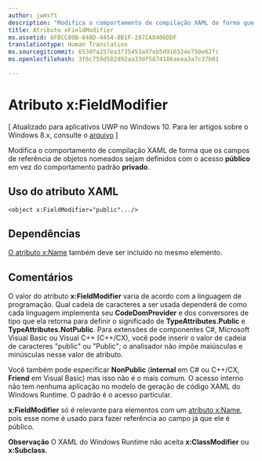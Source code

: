 ```yaml
---
author: jwmsft
description: "Modifica o comportamento de compilação XAML de forma que os campos de referência de objetos nomeados sejam definidos com o acesso público em vez do comportamento padrão privado."
title: Atributo xFieldModifier
ms.assetid: 6FBCC00B-848D-4454-8B1F-287CA8406DDF
translationtype: Human Translation
ms.sourcegitcommit: 6530fa257ea3735453a97eb5d916524e750e62fc
ms.openlocfilehash: 3f6c759d582d92aa33df5874186aeaa3a7c37b01

---
```


# Atributo x:FieldModifier

\[ Atualizado para aplicativos UWP no Windows 10. Para ler artigos sobre o Windows 8.x, consulte o [arquivo](http://go.microsoft.com/fwlink/p/?linkid=619132) \]

Modifica o comportamento de compilação XAML de forma que os campos de referência de objetos nomeados sejam definidos com o acesso **público** em vez do comportamento padrão **privado**.

## Uso do atributo XAML

``` syntax
<object x:FieldModifier="public".../>
```

## Dependências

[O atributo x:Name](x-name-attribute.md) também deve ser incluído no mesmo elemento.

## Comentários

O valor do atributo **x:FieldModifier** varia de acordo com a linguagem de programação. Qual cadeia de caracteres a ser usada dependerá de como cada linguagem implementa seu **CodeDomProvider** e dos conversores de tipo que ela retorna para definir o significado de **TypeAttributes.Public** e **TypeAttributes.NotPublic**. Para extensões de componentes C#, Microsoft Visual Basic ou Visual C++ (C++/CX), você pode inserir o valor de cadeia de caracteres "public" ou "Public"; o analisador não impõe maiúsculas e minúsculas nesse valor de atributo.

Você também pode especificar **NonPublic** (**internal** em C# ou C++/CX, **Friend** em Visual Basic) mas isso não é o mais comum. O acesso interno não tem nenhuma aplicação no modelo de geração de código XAML do Windows Runtime. O padrão é o acesso particular.

**x:FieldModifier** só é relevante para elementos com um [atributo x:Name](x-name-attribute.md), pois esse nome é usado para fazer referência ao campo já que ele é público.

**Observação** O XAML do Windows Runtime não aceita **x:ClassModifier** ou **x:Subclass**.




<!--HONumber=Jun16_HO4-->


